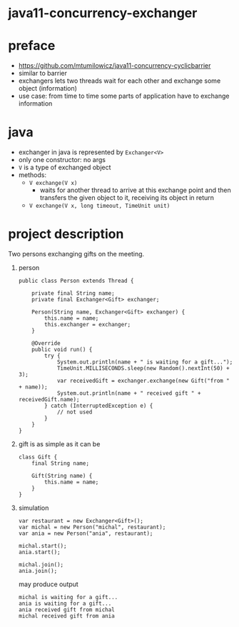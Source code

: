 # java11-concurrency-exchanger

# preface
* https://github.com/mtumilowicz/java11-concurrency-cyclicbarrier
* similar to barrier
* exchangers lets two threads wait for each other and exchange
some object (information)
* use case: from time to time some parts of application have
to exchange information

# java
* exchanger in java is represented by `Exchanger<V>`
* only one constructor: no args
* `V` is a type of exchanged object
* methods:
    * `V exchange(V x)`
        * waits for another thread to arrive at this exchange 
        point and then transfers the given object to it, receiving its object
        in return
    * `V exchange(V x, long timeout, TimeUnit unit)`
    
# project description
Two persons exchanging gifts on the meeting.
1. person
    ```
    public class Person extends Thread {
    
        private final String name;
        private final Exchanger<Gift> exchanger;
    
        Person(String name, Exchanger<Gift> exchanger) {
            this.name = name;
            this.exchanger = exchanger;
        }
    
        @Override
        public void run() {
            try {
                System.out.println(name + " is waiting for a gift...");
                TimeUnit.MILLISECONDS.sleep(new Random().nextInt(50) + 3);
                var receivedGift = exchanger.exchange(new Gift("from " + name));
                System.out.println(name + " received gift " + receivedGift.name);
            } catch (InterruptedException e) {
                // not used
            }
        }
    }
    ```
1. gift is as simple as it can be
    ```
    class Gift {
        final String name;
    
        Gift(String name) {
            this.name = name;
        }
    }
    ```
1. simulation
    ```
    var restaurant = new Exchanger<Gift>();
    var michal = new Person("michal", restaurant);
    var ania = new Person("ania", restaurant);
    
    michal.start();
    ania.start();
    
    michal.join();
    ania.join();
    ```
    may produce output
    ```
    michal is waiting for a gift...
    ania is waiting for a gift...
    ania received gift from michal
    michal received gift from ania
    ```